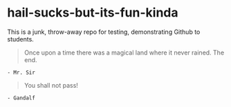 # hail-sucks-but-its-fun-kinda

This is a junk, throw-away repo for testing, demonstrating Github to students.

> Once upon a time there was a magical land where it never rained. The end.

    - Mr. Sir

> You shall not pass!

    - Gandalf
